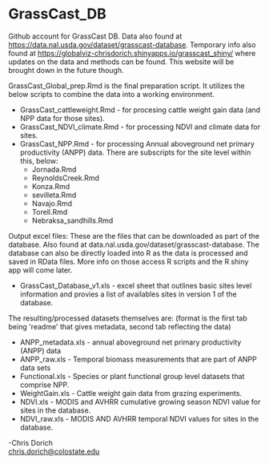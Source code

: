 # GrassCast_DB
Github account for GrassCast DB. Data also found at https://data.nal.usda.gov/dataset/grasscast-database. 
Temporary info also found at https://globalviz-chrisdorich.shinyapps.io/grasscast_shiny/ where updates on the data and methods can be found. This website will be brought down in the future though. 


GrassCast_Global_prep.Rmd is the final preparation script. It utilizes the below scripts to combine the data into a working environment. 
  * GrassCast_cattleweight.Rmd - for procesing cattle weight gain data (and NPP data for those sites).       
  * GrassCast_NDVI_climate.Rmd - for processing NDVI and climate data for sites.     
  * GrassCast_NPP.Rmd - for processing Annual aboveground net primary productivity (ANPP) data. There are subscripts for the site level within this, below:     
    * Jornada.Rmd
    * ReynoldsCreek.Rmd 
    * Konza.Rmd 
    * sevilleta.Rmd
    * Navajo.Rmd 
    * Torell.Rmd 
    * Nebraksa_sandhills.Rmd  
    
Output excel files: 
These are the files that can be downloaded as part of the database. Also found at data.nal.usda.gov/dataset/grasscast-database. 
The database can also be directly loaded into R as the data is processed and saved in RData files. More info on those access R scripts and the R shiny app will come later.        
  * GrassCast_Database_v1.xls - excel sheet that outlines basic sites level information and provies a list of availables sites in version 1 of the database.   
  
 The resulting/processed datasets themselves are: 
 (format is the first tab being 'readme' that gives metadata, second tab reflecting the data)
  * ANPP_metadata.xls - annual aboveground net primary productivity (ANPP) data
  * ANPP_raw.xls - Temporal biomass measurements that are part of ANPP data sets 
  * Functional.xls - Species or plant functional group level datasets that comprise NPP. 
  * WeightGain.xls - Cattle weight gain data from grazing experiments. 
  * NDVI.xls - MODIS and AVHRR cumulative growing season NDVI value for sites in the database. 
  * NDVI_raw.xls - MODIS AND AVHRR temporal NDVI values for sites in the database. 
           
           
-Chris Dorich       
chris.dorich@colostate.edu 


